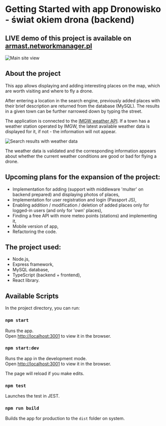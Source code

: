 # Getting Started with app Dronowisko - świat okiem drona (backend)

## LIVE demo of this project is available on [armast.networkmanager.pl](https://armast.networkmanager.pl "Dronowisko - the world through the eye of a drone")

![Main site view](./images/main-page.png?raw=true "Screen from app")

## About the project

This app allows displaying and adding interesting places on the map, which are worth visiting and where to fly a drone.

After entering a location in the search engine, previously added places with their brief description are returned from
the database (MySQL). The results in a given town can be further narrowed down by typing the street.

The application is connected to the [IMGW weather API](https://danepubliczne.imgw.pl/apiinfo). If a town has a weather
station operated by IMGW, the latest available weather data is displayed for it, if not - the information will not
appear.

![Search results with weather data](./images/searching.png?raw=true "Screen from search engine")

The weather data is validated and the corresponding information appears about whether the current weather conditions are
good or bad for flying a drone.

## Upcoming plans for the expansion of the project:

* Implementation for adding (support with middleware 'multer' on backend prepared) and displaying photos of places,
* Implementation for user registration and login (Passport JS),
* Enabling addition / modification / deletion of added places only for logged-in users (and only for 'own' places),
* Finding a free API with more meteo points (stations) and implementing it,
* Mobile version of app,
* Refactoring the code.

## The project used:

* Node.js,
* Express framework,
* MySQL database,
* TypeScript (backend + frontend),
* React library.

## Available Scripts

In the project directory, you can run:

### `npm start`

Runs the app.\
Open [http://localhost:3001](http://localhost:3001) to view it in the browser.

### `npm start:dev`

Runs the app in the development mode.\
Open [http://localhost:3001](http://localhost:3001) to view it in the browser.

The page will reload if you make edits.

### `npm test`

Launches the test in JEST.

### `npm run build`

Builds the app for production to the `dist` folder on system.
